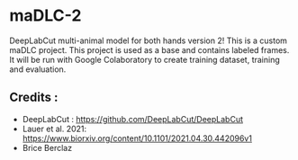 # maDLC-2
DeepLabCut multi-animal model for both hands version 2!
This is a custom maDLC project. This project is used as a base and contains labeled frames. It will be run with Google Colaboratory to create training dataset, training and evaluation.

## Credits :
* DeepLabCut : https://github.com/DeepLabCut/DeepLabCut
* Lauer et al. 2021: https://www.biorxiv.org/content/10.1101/2021.04.30.442096v1
* Brice Berclaz